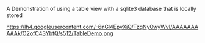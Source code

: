 A Demonstration of using a table view with a sqlite3 database that is locally stored

https://lh4.googleusercontent.com/-6nGl4EpyXjQ/TzqNy0wyWvI/AAAAAAAAAAk/O2ofC43YbtQ/s512/TableDemo.png
